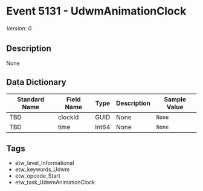 # Event 5131 - UdwmAnimationClock
###### Version: 0

## Description
None

## Data Dictionary
|Standard Name|Field Name|Type|Description|Sample Value|
|---|---|---|---|---|
|TBD|clockId|GUID|None|`None`|
|TBD|time|Int64|None|`None`|

## Tags
* etw_level_Informational
* etw_keywords_Udwm
* etw_opcode_Start
* etw_task_UdwmAnimationClock